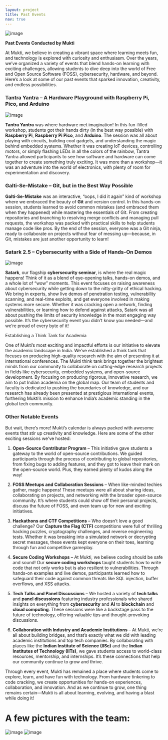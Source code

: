 ```yaml
---
layout: project
title: Past Events
nav: true
---
```


![image](https://github.com/user-attachments/assets/6132b2a1-07e1-4028-8db5-1c99ee12944a)

**Past Events Conducted by Mukti**

At Mukti, we believe in creating a vibrant space where learning meets fun, and technology is explored with curiosity and enthusiasm. 
Over the years, we’ve organized a variety of events that blend hands-on learning with exciting challenges, allowing students to dive deep 
into the world of Free and Open Source Software (FOSS), cybersecurity, hardware, and beyond. Here’s a look at some of our past events that 
sparked innovation, creativity, and endless possibilities.

### Tantra Yantra – A Hardware Playground with Raspberry Pi, Pico, and Arduino

![image](https://github.com/user-attachments/assets/d652843a-aa3b-4225-a698-0c5600a70f62)

**Tantra Yantra** was where hardware met imagination! In this fun-filled workshop, students got their hands dirty (in the best way possible)
with **Raspberry Pi**, **Raspberry Pi Pico**, and **Arduino**. The session was all about playing with circuits, building cool gadgets, and 
understanding the magic behind embedded systems. Whether it was creating IoT devices, controlling motors, or simply flashing LEDs in all the 
colors of the rainbow, Tantra Yantra allowed participants to see how software and hardware can come together to create something truly exciting. 
It was more than a workshop—it was an adventure into the world of electronics, with plenty of room for experimentation and discovery.

### Galti-Se-Mistake – Git, but in the Best Way Possible

**Galti-Se-Mistake** was an interactive, “oops, I did it again” kind of workshop where we embraced the beauty of **Git** 
and version control. In this hands-on session, students learned to avoid common mistakes (and embraced them when they happened) 
while mastering the essentials of Git. From creating repositories and branching to resolving merge conflicts and managing pull requests, 
the workshop was packed with practical skills to help students manage code like pros. By the end of the session, everyone was a Git ninja, 
ready to collaborate on projects without fear of messing up—because, in Git, mistakes are just another opportunity to learn!



### Satark 2.5 – Cybersecurity with a Side of Hands-On Demos

![image](https://github.com/user-attachments/assets/23f1107b-d418-4b47-aae8-02fefea5e608)

**Satark**, our flagship **cybersecurity seminar**, is where the real magic happens! Think of it as a blend of eye-opening talks, hands-on demos, and a whole lot of “wow” moments. This event focuses on raising awareness about cybersecurity while getting down to the nitty-gritty of ethical hacking. We bring in experts, show live demos of penetration testing, vulnerability scanning, and real-time exploits, and get everyone involved in making systems more secure. Whether it was cracking open a network, finding vulnerabilities, or learning how to defend against attacks, Satark was all about pushing the limits of security knowledge in the most engaging way possible. It’s the cybersecurity event you didn’t know you needed—and we’re proud of every byte of it!

Establishing a Think Tank for Academia

One of Mukti’s most exciting and impactful efforts is our initiative to elevate the academic landscape in India. 
We’ve established a think tank that focuses on producing high-quality research with the aim of presenting it at international conferences. 
The Mukti think tank brings together the brightest minds from our community to collaborate on cutting-edge research projects in fields like cybersecurity, 
embedded systems, and open-source development. By focusing on producing rigorous, innovative research, we aim to put Indian academia on the global map. Our team of 
students and faculty is dedicated to pushing the boundaries of knowledge, and our research has already been presented at prestigious international events, furthering 
Mukti’s mission to enhance India’s academic standing in the global tech community.

### Other Notable Events

But wait, there’s more! Mukti’s calendar is always packed with awesome events that stir up creativity and knowledge. Here are some of the other exciting sessions we've hosted:

1. **Open-Source Contributor Program** – This initiative gave students a gateway to the world of open-source contributions. We guided participants through the process of contributing to global repositories, from fixing bugs to adding features, and they got to leave their mark on the open-source world. Plus, they earned plenty of kudos along the way!

2. **FOSS Meetups and Collaboration Sessions** – When like-minded techies gather, magic happens! These meetups were all about sharing ideas, collaborating on projects, and networking with the broader open-source community. It’s where students could show off their personal projects, discuss the future of FOSS, and even team up for new and exciting initiatives.

3. **Hackathons and CTF Competitions** – Who doesn’t love a good challenge? Our **Capture the Flag (CTF)** competitions were full of thrilling hacking puzzles, cryptography challenges, and reverse engineering tests. Whether it was breaking into a simulated network or decrypting secret messages, these events kept everyone on their toes, learning through fun and competitive gameplay.

4. **Secure Coding Workshops** – At Mukti, we believe coding should be safe and sound! Our **secure coding workshops** taught students how to write code that not only works but is also resilient to vulnerabilities. Through hands-on examples and live demos, participants learned how to safeguard their code against common threats like SQL injection, buffer overflows, and XSS attacks.

5. **Tech Talks and Panel Discussions** – We hosted a variety of **tech talks** and **panel discussions** featuring industry professionals who shared insights on everything from **cybersecurity** and **AI** to **blockchain** and **cloud computing**. These sessions were like a backstage pass to the future of technology, offering valuable tips and thought-provoking discussions.

6. **Collaboration with Industry and Academic Institutions** – At Mukti, we’re all about building bridges, and that’s exactly what we did with leading academic institutions and top tech companies. By collaborating with places like the **Indian Institute of Science (IISc)** and the **Indian Institutes of Technology (IITs)**, we gave students access to world-class resources, mentorship, and internships. It’s these connections that help our community continue to grow and thrive.

Through every event, Mukti has remained a place where students come to explore, learn, and have fun with technology. From hardware tinkering to code cracking, we create opportunities for hands-on experiences, collaboration, and innovation. And as we continue to grow, one thing remains certain—Mukti is all about learning, evolving, and having a blast while doing it!


# A few pictures with the team:


![image](https://github.com/user-attachments/assets/d12e2dcb-a3df-429f-bd40-8e67884e07ab)
![image](https://github.com/user-attachments/assets/45a8061c-6563-4b00-addf-ccb00557f0a7)






